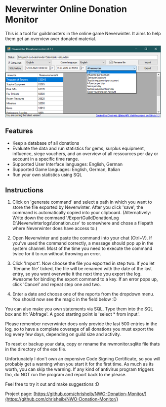 # Neverwinter Online Donation Monitor

This is a tool for guildmasters in the online game Neverwinter. It aims to help them get an overview over donated material.

![Preview](https://raw.githubusercontent.com/chrisheib/NWO-Donation-Monitor/master/Grafik/preview.png)

## Features
*   Keep a database of all donations
*   Evaluate the data and run statistics for gems, surplus equipment, influence, siege vouchers, and an overview of all ressources per day or account in a specific time range. 
*   Supported User Interface languages: English, German
*   Supported Game languages: English, German, Italian
*   Run your own statistics using SQL

## Instructions
1.  Click on 'generate command' and select a path in which you want to store the file exported by Neverwinter. After you click 'save', the command is automatically copied into your clipboard. (Alternatively: Write down the command '/ExportGuildDonationLog E:\Neverwinterlogs\donation.csv' to somewhere and chose a filepath where Neverwinter does have access to.)

2.  Open Neverwinter and paste the command into your chat (Ctrl+V).
If you've used the command correctly, a message should pop up in the system channel. Most of the time you need to execute the command twice for it to run without throwing an error.

3.  Click 'Import'. Now choose the file you exported in step two. If you let 'Rename file' ticked, the file will be renamed with the date of the last entry, so you wont overwrite it the next time you export the log. Awesome for binding the export command to a key. If an error pops up, click 'Cancel' and repeat step one and two.

4.  Enter a date and choose one of the reports from the dropdown menu. You should now see the magic in the field below :D

You can also make you own statements via SQL. Type them into the SQL box and hit 'Abfrage'. A good starting point is 'select * from input'.

Please remember neverwinter does only provide the last 500 entries in the log, so to have a complete coverage of all donations you must export the log every few days, depending on guild size and activity.

To reset or backup your data, copy or rename the nwmonitor.sqlite file thats in the directory of the exe file.

Unfortunately I don't own an expensive Code Signing Certificate, so you will probably get a warning when you start it for the first time. As much as its worth, you can skip the warning. If any kind of antivirus program triggers tho, do NOT run the program and report back to me please.

Feel free to try it out and make suggestions :D

Project page: [https://github.com/chrisheib/NWO-Donation-Monitor/](https://github.com/chrisheib/NWO-Donation-Monitor/)

